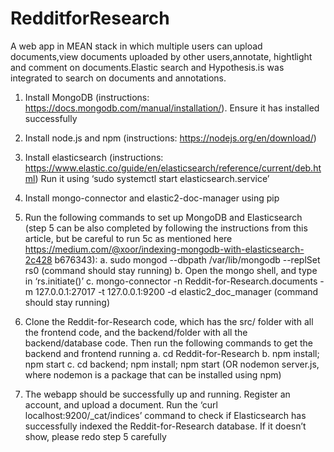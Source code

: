 # RedditforResearch
A web app in MEAN stack in which multiple users can upload documents,view documents uploaded by other users,annotate, hightlight and comment on documents.Elastic search and Hypothesis.is was integrated to search on documents and annotations.

1. Install MongoDB (instructions:
https://docs.mongodb.com/manual/installation/). Ensure it has installed
successfully

2. Install node.js and npm (instructions: https://nodejs.org/en/download/)

3. Install elasticsearch (instructions:
https://www.elastic.co/guide/en/elasticsearch/reference/current/deb.html)
Run it using ‘sudo systemctl start elasticsearch.service’

4. Install mongo-connector and elastic2-doc-manager using pip

5. Run the following commands to set up MongoDB and Elasticsearch (step
5 can be also completed by following the instructions from this article, but
be careful to run 5c as mentioned here
https://medium.com/@xoor/indexing-mongodb-with-elasticsearch-2c428
b676343):
a. sudo mongod --dbpath /var/lib/mongodb --replSet rs0 (command
should stay running)
b. Open the mongo shell, and type in ‘rs.initiate()’
c. mongo-connector -n Reddit-for-Research.documents -m
127.0.0.1:27017 -t 127.0.0.1:9200 -d elastic2_doc_manager
(command should stay running)

6. Clone the Reddit-for-Research code, which has the src/ folder with all the
frontend code, and the backend/folder with all the backend/database
code. Then run the following commands to get the backend and frontend
running
a. cd Reddit-for-Research
b. npm install; npm start
c. cd backend; npm install; npm start (OR nodemon server.js, where
nodemon is a package that can be installed using npm)

7. The webapp should be successfully up and running. Register an account,
and upload a document. Run the ‘curl localhost:9200/_cat/indices’
command to check if Elasticsearch has successfully indexed the
Reddit-for-Research database. If it doesn’t show, please redo step 5
carefully
